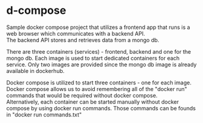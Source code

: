 # d-compose
Sample docker compose project that utilizes a frontend app that runs is a web browser which communicates with a backend API.  
The backend API stores and retrieves data from a mongo db.

There are three containers (services) - frontend, backend and one for the mongo db.  Each image is used to start dedicated containers for each service. 
Only two images are provided since the mongo db image is already available in dockerhub.

Docker compose is utilized to start three containers - one for each image.  Docker compose allows us to avoid remembering all of the "docker run" 
commands that would be required without docker compose.    
Alternatively, each container can be started manually without docker compose by using docker run commands.  Those commands can be founds in 
"docker run commands.txt"
